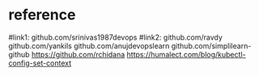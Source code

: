 # reference
#link1: 
github.com/srinivas1987devops
#link2: 
github.com/ravdy
github.com/yankils
github.com/anujdevopslearn
github.com/simplilearn-github
https://github.com/rchidana
https://humalect.com/blog/kubectl-config-set-context
